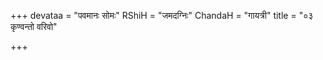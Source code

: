 +++
devataa = "पवमानः सोमः"
RShiH = "जमदग्निः"
ChandaH = "गायत्री"
title = "०३ कृण्वन्तो वरिवो"

+++
